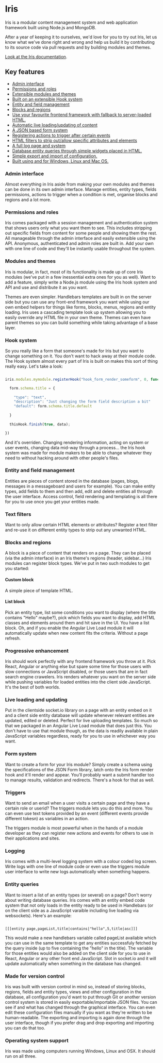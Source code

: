 # Iris

Iris is a modular content management system and web application framework built using Node.js and MongoDB. 

After a year of keeping it to ourselves, we'd love for you to try out Iris, let us know what we've done right and wrong and help us build it by contributing to its source code via pull requests and by building modules and themes.

[Look at the Iris documentation](https://github.com/CityWebConsultants/Iris/wiki).

## Key features

* [Admin interface](#admin-interface)
* [Permissions and roles](#permissions-and-roles)
* [Extensible modules and themes](#modules-and-themes)
* [Built on an extensible Hook system](#hook-system)
* [Entity and field management](#entity-and-field-management)
* [Blocks and regions](#blocks-and-regions)
* [Use your favourite frontend framework with fallback to server-loaded HTML.](#progressive-enhancement)
* [Automatic live loading/updating of content](#live-loading-and-updating)
* [A JSON based form system](#form-system)
* [Registering actions to trigger after certain events](#triggers)
* [HTML filters to strip out/allow specific attributes and elements](#text-filters)
* [A full log page and system](#logging)
* [Database entity queries through simple widgets placed in HTML.](#entity-queries)
* [Simple export and import of configuration.](#made-for-version-control)
* [Built using and for Windows, Linux and Mac OS.](#operating-system-support)

### Admin interface

Almost everything in Iris aside from making your own modules and themes can be done in its own admin interface. Manage entities, entity types, fields permissions, actions to trigger when a condition is met, organise blocks and regions and a lot more.

### Permissions and roles

Iris comes packaged with a session management and authentication system that shows users only what you want them to see. This includes stripping out specific fields from content for some people and showing them the rest. All manageable through the admin interface and easily extensible using the API. Anonymous, authenticated and admin roles are built in. Add your own with one line of code and they'll be instantly usable throughout the system.

### Modules and themes

Iris is modular, in fact, most of its functionality is made up of core Iris modules (we've put in a few inessential extra ones for you as well). Want to add a feature, simply write a Node.js module using the Iris hook system and API and use and distribute it as you want.

Themes are even simpler.  Handlebars templates are built in on the server side but you can use any front-end framework you want while using our own embed helpers for things like forms, blocks, menus, regions and entity loading. Iris uses a cascading template look up system allowing you to easily override any HTML file in your own theme. Themes can even have parent themes so you can build something while taking advantage of a base layer.

### Hook system

So you really like a form that someone's made for Iris but you want to change something on it. You don't want to hack away at their module code. The Hook system almost every part of Iris is built on makes this sort of thing really easy. Let's take a look:

``` JavaScript

iris.modules.mymodule.registerHook("hook_form_render_someform", 0, function(thisHook, form){

  form.schema.title = {
  
    "type": "text",
    "description": "Just changing the form field description a bit"
    "default": form.schema.title.default
  
  }
  
  thisHook.finish(true, data);

})

```

And it's overriden. Changing rendering information, acting on system or user events, changing data mid-way through a process... the Iris hook system was made for module makers to be able to change whatever they need to without hacking around with other people's files.

### Entity and field management

Entities are pieces of content stored in the database (pages, blogs, messages in a messageboard and users for example). You can make entity types, add fields to them and then add, edit and delete entities all through the user interface. Access control, field rendering and templating is all there for you to use  once you get your entities made.

### Text filters

Want to only allow certain HTML elements or attributes? Register a text filter and re-use it on different entity types to strip out any unwanted HTML.

### Blocks and regions

A block is a piece of content that renders on a page. They can be placed (via the admin interface) in an Iris theme's regions (header, sidebar...) Iris modules can register block types. We've put in two such modules to get you started:

#### Custom block

A simple piece of template HTML.

#### List block

Pick an entity type, list some conditions you want to display (where the title contains "Hello" maybe?), pick which fields you want to display, add HTML classes and elements around them and hit save in the UI. You have a list block. Oh, and if you enable the Angular Live Load module it will automatically update when new content fits the criteria. Without a page refresh.

### Progressive enhancement

Iris should work perfectly with any frontend framework you throw at it. Pick React, Angular or anything else but spare some time for those users with slow connections or JavaScript disabled, or those users that are in fact search engine crawelers. Iris renders whatever you want on the server side while pushing variables for loaded entities into the client side JavaScript. It's the best of both worlds.

### Live loading and updating

Put in the clientside socket.io library on a page with an entity embed on it and a client side entity database will update whenever relevant entities are updated, edited or deleted. Perfect for live uploading templates. So much so that we packaged in an Angular Live Load module that does just this. You don't have to use that module though, as the data is readily available in plain JavaScript variables regardless, ready for you to use in whichever way you want.

### Form system

Want to create a form for your Iris module? Simply create a schema using the specifications of the JSON Form library, latch onto the Iris form render hook and it'll render and appear. You'll probably want a submit handler too to manage results, validation and redirects. There's a hook for that as well.

### Triggers

Want to send an email when a user visits a certain page and they have a certain role or userid? The triggers module lets you do this and more. You can even use text tokens provided by an event (different events provide different tokesn) as variables in an action.

The triggers module is most powerful when in the hands of a module developer as they can register new actions and events for others to use in their applications and sites. 

### Logging

Iris comes with a multi-level logging system with a colour coded log screen. Write logs with one line of module code or even use the triggers module user interface to write new logs automatically when something happens.

### Entity queries

Want to insert a list of an entity types (or several) on a page? Don't worry about writing database queries. Iris comes with an entity embed code system that not only loads in the entity ready to be used in Handlebars (or on the client side as a JavaScript varaible including live loading via websockets). Here's an example:

```

[[[entity page,pageList,title|contains|"hello",5,title|asc]]]

```
This would make a new handlebars variable called pageList available which you can use in the same template to get any entities successfuly fetched by the query inside (up to five containing the "hello" in the title). The variable for those entities would also be added on the client side for you to use in React, Angular or any other front end JavaScript. Slot in socket.io and it will update automatically when something in the database has changed.

### Made for version control

Iris was built with version control in mind so, instead of storing blocks, regions, fields and entity types, views and other configuration in the database, all configuration you'd want to put through Git or another version control system is stored in easily exportable/importable JSON files. You can see if and what has changed through the graphical interface. You can even edit these configuration files manually if you want as they're written to be human-readable. The exporting and importing is again done through the user interface, though if you prefer drag and drop exporting and importing you can do that too.

### Operating system support

Iris was made using computers running Windows, Linux and OSX. It should run on all three.


